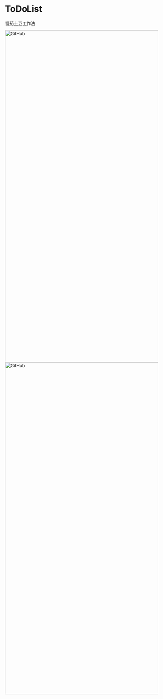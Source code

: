 # ToDoList

番茄土豆工作法

<img src="http://pic.luochenxun.com/18-9-6/80306216.jpg" alt="GitHub" title="GitHub,Social Coding" width="498" height="1080" />

<img src="http://pic.luochenxun.com/18-9-6/58565040.jpg" alt="GitHub" title="GitHub,Social Coding" width="498" height="1080" />

